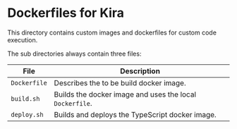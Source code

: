 # Dockerfiles for Kira

This directory contains custom images and dockerfiles for custom code execution.

The sub directories always contain three files:

|File|Description|
|---|---|
|`Dockerfile`|Describes the to be build docker image.|
|`build.sh`|Builds the docker image and uses the local `Dockerfile`.|
|`deploy.sh`|Builds and deploys the TypeScript docker image.
